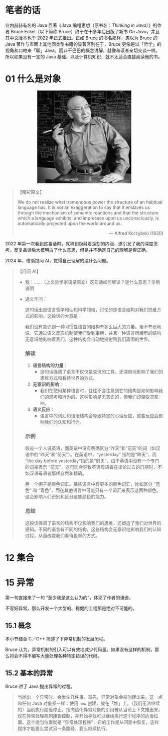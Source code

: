 # 笔者的话

业内赫赫有名的 Java 巨著《Java 编程思想（原书名：*Thinking in Java*）》的作者 Bruce Eckel（以下简称 Bruce）终于在十多年后出版了新书 *On Java*，并且其中文版本也于 2022 年正式推出。正如 Bruce 的书名那样，愚以为 Bruce 的 Java 著作与市面上其他同类型书籍的显著区别在于，Bruce 更像是以「哲学」的视角和口吻来「聊」Java。而非干巴巴的概念讲解，就像和读者亲切交谈一样。所以如果没有一定的 Java 基础，以及计算机知识，就不太适合直接阅读他的书。



# 01   什么是对象



<center><a href="https://www.jainebooks.org/books/12313/science-and-sanity-by-alfred-korzybski"><img src="./assets/Alfred-Korzybski-books-300x295.jpg" alt="Alfred-Korzybski-books-300x295" /></a></center>

> 【精彩原文】
>
> <p>We do not realize what tremendous power the structure of an habitual language has. It is not an exaggeration to say that it enslaves us through the mechanism of semantic reactions and that the structure which a language exhibits, and impresses upon us unconsciously, is automatically projected upon the world around us. 
> </p><p align="right">— Alfred Korzybski (1930)</p>

2022 年第一次看到这番话时，就猜到隐藏着深刻的内涵，遂引发了我的深度思考。反复品读后大概明白了什么意思，但是并不确定自己的理解是否正确。

2024 年，借助提问 AI，觉得自己理解的没什么问题。

> 【问问 AI】
>
> - 我：……（上文哲学家语录原文）这句话如何解读？是什么意思？举例说明
>
> - 通义千问：
>
>     这句话出自语言哲学和认知科学领域，讨论的是语言结构对我们思维方式的影响。这段话的大意是：
>
>     我们没有意识到一种习惯性语言的结构有多么巨大的力量。毫不夸张地说，它通过语义反应机制使我们受到束缚，并且一种语言所展示的结构无意识地影响着我们，这种结构会自动地投射到我们周围的世界。
>
>     ### 解读
>
>     1. **语言结构的力量**：
>         - 这句话强调了语言不仅仅是交流的工具，还深刻地影响了我们的思维方式和看待世界的方式。
>     2. **无意识的影响**：
>         - 我们在使用某种语言时，往往不会注意到它的结构是如何影响我们的思考和行为的。这种影响是无意识的，但我们却深受其影响。
>     3. **语义反应**：
>         - 语言中的词汇和语法结构会导致特定的心理反应，这些反应会影响我们的认知和行为。
>
>     ### 示例
>
>     假设一个人说英语，而英语中没有明确区分“昨天”和“前天”的词（如汉语中的“昨天”和“前天”）。在英语中，“yesterday” 指的是“昨天”，而 “the day before yesterday”指的是“前天”。由于英语中没有一个专门的词来表示 “前天”，这可能会导致英语母语者在谈论过去的日期时，不如汉语母语者那样自然和精确。
>
>     另一个例子是颜色词汇。某些语言中有更多的颜色词汇，比如区分 “蓝色” 和 “青色”，而在其他语言中可能只有一个词汇来表示这两种颜色。这会影响人们识别和区分这些颜色的能力。
>
>     ### 总结
>
>     这段话强调了语言的结构不仅影响我们的思维，还塑造了我们对世界的感知。不同的语言有不同的结构，这些结构会无意识地影响我们的认知过程，从而改变我们看待世界的方式。











# 12   集合







# 15   异常



第一句直接来了一句 “至少我是这么认为的”，体现了作者的谦逊。

不写好异常，那么开发一个大型的、稳健的工程那是绝对不可能的。

## 15.1   概念

本小节结合 C／C++ 简述了下异常机制的发展历程。

Bruce 认为，异常机制的引入可以有效地减少代码量。如果没有这样的机制，那么将会不得不编写大量处理各种特定错误的代码。

## 15.2   基本的异常

Bruce 讲了 Java 抛出异常的过程。

> 当抛出一个异常时，会发生几件事。首先，异常对象会被创建出来，这一点和任何 Java 对象都一样：使用 `new` 创建，放在「堆」上。（我们无法继续的）当前执行路径停止，指向这个异常对象的引用被从当前上下文推出来。现在异常处理机制接管控制，并开始寻找可以继续执行这个程序的适当位置。这个适当位置就是 “异常处理程序”，它的工作是从问题中恢复，这样程序才能要么尝试另一条路径，要么继续执行。

